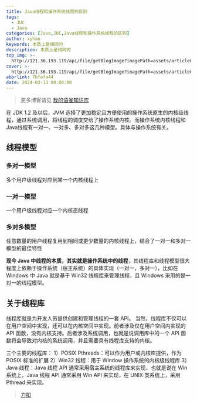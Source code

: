 ```yaml
---
title: Java线程和操作系统线程的区别
tags:
  - JUC
  - Java
categories: [Java,JUC,Java线程和操作系统线程的区别]
author: xyhao
keywords: 本质上是相同的
description: 本质上是相同的
top_img: >-
  http://121.36.193.119/api/file/getBlogImage?imagePath=assets/articleCover/2024-02-13-Thread.png
cover: >-
  http://121.36.193.119/api/file/getBlogImage?imagePath=assets/articleCover/2024-02-13-Thread.png
abbrlink: 7bfafa44
date: 2024-02-13 00:00:00
---
```

> 更多博客请见 [我的语雀知识库](https://www.yuque.com/u41117719/xd1qgc)

在 JDK 1.2 及以后，JVM 选择了更加稳定且方便使用的操作系统原生的内核级线程，通过系统调用，将线程的调度交给了操作系统内核。而操作系统内核线程和Java线程有一对一、一对多、多对多这几种模型。具体与操作系统有关。

## 线程模型
### 多对一模型
多个用户级线程对应到某一个内核线程上
### 一对一模型
一个用户级线程对应一个内核态线程
### 多对多模型
任意数量的用户线程复用到相同或更少数量的内核线程上，结合了一对一和多对一模型的最佳特性


**现今 Java 中线程的本质，其实就是操作系统中的线程**，其线程库和线程模型很大程度上依赖于操作系统（宿主系统）的具体实现（一对一，多对一），比如在 Windows 中 Java 就是基于 Win32 线程库来管理线程，且 Windows 采用的是一对一的线程模型。

## 关于线程库
线程库就是为开发人员提供创建和管理线程的一套 API。
当然，线程库不仅可以在用户空间中实现，还可以在内核空间中实现。前者涉及仅在用户空间内实现的 API 函数，没有内核支持。后者涉及系统调用，也就是说调用库中的一个 API 函数将会导致对内核的系统调用，并且需要具有线程库支持的内核。

三个主要的线程库：
1）POSIX Pthreads：可以作为用户或内核库提供，作为 POSIX 标准的扩展
2）Win32 线程：用于 Window 操作系统的内核级线程库
3）Java 线程：Java 线程 API 通常采用宿主系统的线程库来实现，也就是说在 Win 系统上，Java 线程 API 通常采用 Win API 来实现，在 UNIX 类系统上，采用 Pthread 来实现。

> [力扣](https://leetcode.cn/leetbook/read/concurrency/atqmpr/)

